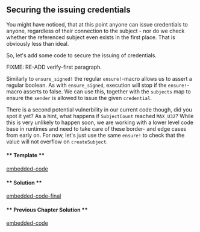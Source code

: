 ## Securing the issuing credentials

You might have noticed, that at this point anyone can issue credentials to anyone, regardless of their connection to the subject - nor do we check whether the referenced subject even exists in the first place. That is obviously less than ideal.

So, let's add some code to secure the issuing of credentials.

FIXME: RE-ADD verify-first paragraph.

Similarly to `ensure_signed!` the regular `ensure!`-macro allows us to assert a regular boolean. As with `ensure_signed`, execution will stop if the `ensure!`-macro asserts to false. We can use this, together with the `subjects` map to ensure the `sender` is allowed to issue the given `credential`. 

There is a second potential vulnerbility in our current code though, did you spot it yet? As a hint, what happens if `SubjectCount` reached `MAX_U32`? While this is very unlikely to happen soon, we are working with a lower level code base in runtimes and need to take care of these border- and edge cases from early on. For now, let's just use the same `ensure!` to check that the value will not overflow on `createSubject`.


<!-- tabs:start -->

#### ** Template **

[embedded-code](../assets/1.7-template.rs ':include :type=code embed-template')

#### ** Solution **

[embedded-code-final](../assets/1.7-finished-code.rs ':include :type=code embed-final')

#### ** Previous Chapter Solution **

[embedded-code](../assets/1.6-finished-code.rs ':include :type=code embed-previous')

<!-- tabs:end -->
